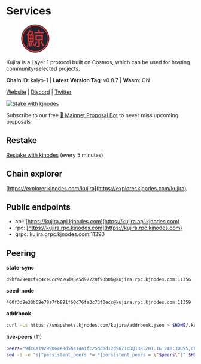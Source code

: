 # Services

<figure><img src="https://raw.githubusercontent.com/kj89/cosmos-images/main/logos/kujira.png" alt=""><figcaption></figcaption></figure>

Kujira is a Layer 1 protocol built on Cosmos, which can be used for  hosting community-selected projects.

**Chain ID**: kaiyo-1 | **Latest Version Tag**: v0.8.7 | **Wasm**: ON

[Website](https://kujira.app) | [Discord](https://discord.gg/teamkujira) | [Twitter](https://twitter.com/TeamKujira)

[![Stake with kjnodes](https://i.ibb.co/cr44Q8j/button-stake-with-kjnodes.png)](https://restake.app/kujira/kujiravaloper1tnuqj73jfn3724lqz34c27tuv80nv336sadqym)

Subscribe to our free [🤖 Mainnet Proposal Bot](https://t.me/kjnodes_proposal_bot) to never miss upcoming proposals

## Restake

[Restake with kjnodes](https://restake.app/kujira/kujiravaloper1tnuqj73jfn3724lqz34c27tuv80nv336sadqym) (every 5 minutes)
## Chain explorer
[https://explorer.kjnodes.com/kujira](https://explorer.kjnodes.com/kujira)

## Public endpoints

* api: [https://kujira.api.kjnodes.com](https://kujira.api.kjnodes.com)
* rpc: [https://kujira.rpc.kjnodes.com](https://kujira.rpc.kjnodes.com)
* grpc: kujira.grpc.kjnodes.com:11390

## Peering

**state-sync**

```text
d9bfa29e0cf9c4ce0cc9c26d98e5d97228f93b0b@kujira.rpc.kjnodes.com:11356
```

**seed-node**

```text
400f3d9e30b69e78a7fb891f60d76fa3c73f0ecc@kujira.rpc.kjnodes.com:11359
```

**addrbook**
```bash
curl -Ls https://snapshots.kjnodes.com/kujira/addrbook.json > $HOME/.kujira/config/addrbook.json
```

**live-peers** (11)
```bash
peers="9dc8a19299064e8d5a414a1fc25dd0d12d9871c8@138.201.16.240:30095,d6d14f99ef25c8ffee6fa4afca40fece0c1ab9fe@107.181.229.154:20656,9a725c47c49464facc147fe29fe1751f1ac6ec0e@65.21.238.147:56656,c62e0701155a690616fcd3a57fa2fda444840561@65.108.76.242:32095,012b9888db14d1c4cc8f08320ce1921e22fcc329@65.109.33.48:18656,3d150f6a71caca5607daff69c9049c04c37da64e@51.210.223.186:30095,4018be5af4189573366762fa168826b4408418db@135.125.188.17:32095,b3c01f34ce7de9a0f74e1b45e8ebda4af293c5c7@31.17.205.204:26656,ccffabe81f2de8a81e171f93fe1209392bf9993f@65.108.234.59:26656,b4cbe0e3f6436833dd50ee4ba5cb472605652953@35.213.142.220:26656,08dae6e7a7b2da2697ed3dd982b57fab2c3cf64b@5.75.178.169:26635"
sed -i -e "s|^persistent_peers *=.*|persistent_peers = \"$peers\"|" $HOME/.kujira/config/config.toml
```
